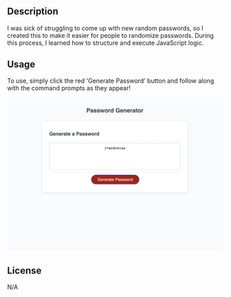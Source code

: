 # <password-generator>

## Description

I was sick of struggling to come up with new random passwords, so I created this to make it easier for people to randomize passwords. During this process, I learned how to structure and execute JavaScript logic.

## Usage

To use, simply click the red 'Generate Password' button and follow along with the command prompts as they appear!

![screenshot](assets/images/password-generator-screenshot.png)

## License

N/A